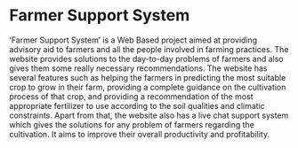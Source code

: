 # Farmer Support System
 ‘Farmer Support System’ is a Web Based project aimed at providing advisory aid to farmers and all the people involved in farming practices. The website provides solutions to the day-to-day problems of farmers and also gives them some really necessary recommendations. The website has several features such as helping the farmers in predicting the most suitable crop to grow in their farm, providing a complete guidance on the cultivation process of that crop, and providing a recommendation of the most appropriate fertilizer to use according to the soil qualities and climatic constraints. Apart from that, the website also has a live chat support system which gives the solutions for any problem of farmers regarding the cultivation. It aims to improve their overall productivity and profitability. 
